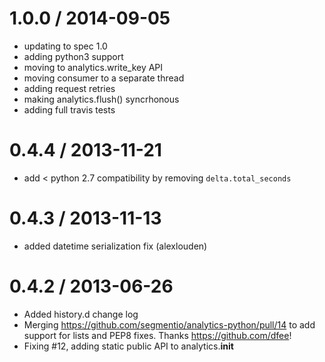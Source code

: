 
1.0.0 / 2014-09-05
==================

 * updating to spec 1.0
 * adding python3 support
 * moving to analytics.write_key API
 * moving consumer to a separate thread
 * adding request retries
 * making analytics.flush() syncrhonous
 * adding full travis tests

0.4.4 / 2013-11-21
==================

 * add < python 2.7 compatibility by removing `delta.total_seconds`

0.4.3 / 2013-11-13
==================

 * added datetime serialization fix (alexlouden)

0.4.2 / 2013-06-26
==================

 * Added history.d change log
 * Merging https://github.com/segmentio/analytics-python/pull/14 to add support for lists and PEP8 fixes. Thanks https://github.com/dfee!
  * Fixing #12, adding static public API to analytics.__init__